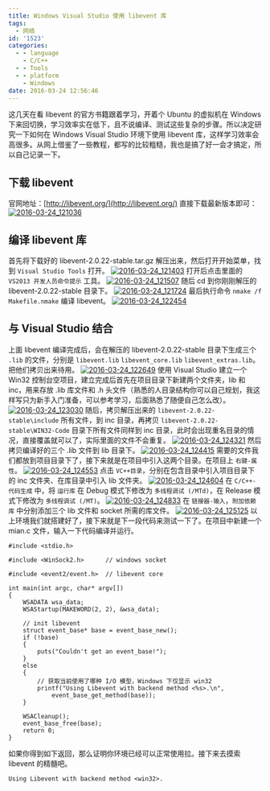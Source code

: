 ```yaml
---
title: Windows Visual Studio 使用 libevent 库
tags:
  - 网络
id: '1523'
categories:
  - - language
    - C/C++
  - - Tools
  - - platform
    - Windows
date: 2016-03-24 12:56:46
---
```


这几天在看 libevent 的官方书籍跟着学习，开着个 Ubuntu 的虚拟机在 Windows 下来回切换，学习效率实在低下，且不说编译、测试这些复杂的步骤。所以决定研究一下如何在 Windows Visual Studio 环境下使用 libevent 库，这样学习效率会高很多。从网上借鉴了一些教程，都写的比较粗糙，我也是搞了好一会才搞定，所以自己记录一下。
<!-- more -->
## 下载 libevent

官网地址：[http://libevent.org/](http://libevent.org/) 直接下载最新版本即可： [![2016-03-24_121036](/images/2016/03/2016-03-24_121036.png)](/images/2016/03/2016-03-24_121036.png)

## 编译 libevent 库

首先将下载好的 libevent-2.0.22-stable.tar.gz 解压出来，然后打开开始菜单，找到 `Visual Studio Tools` 打开。 [![2016-03-24_121403](/images/2016/03/2016-03-24_121403.png)](/images/2016/03/2016-03-24_121403.png) 打开后点击里面的 `VS2013 开发人员命令提示` 工具。 [![2016-03-24_121507](/images/2016/03/2016-03-24_121507.png)](/images/2016/03/2016-03-24_121507.png) 随后 cd 到你刚刚解压的 libevent-2.0.22-stable 目录下。 [![2016-03-24_121724](/images/2016/03/2016-03-24_121724.png)](/images/2016/03/2016-03-24_121724.png) 最后执行命令 `nmake /f Makefile.nmake` 编译 libevent。 [![2016-03-24_122454](/images/2016/03/2016-03-24_122454.png)](/images/2016/03/2016-03-24_122454.png)

## 与 Visual Studio 结合

上面 libevent 编译完成后，会在解压的 libevent-2.0.22-stable 目录下生成三个 `.lib` 的文件，分别是 `libevent.lib` `libevent_core.lib` `libevent_extras.lib`。把他们拷贝出来待用。 [![2016-03-24_122649](/images/2016/03/2016-03-24_122649.png)](/images/2016/03/2016-03-24_122649.png) 使用 Visual Studio 建立一个 Win32 控制台空项目，建立完成后首先在项目目录下新建两个文件夹，lib 和 inc，用来存放 .lib 库文件和 .h 头文件（熟悉的人目录结构你可以自己规划，我这样写只为新手入门准备，可以参考学习，后面熟悉了随便自己怎么改）。 [![2016-03-24_123030](/images/2016/03/2016-03-24_123030.png)](/images/2016/03/2016-03-24_123030.png) 随后，拷贝解压出来的 `libevent-2.0.22-stable\include` 所有文件，到 inc 目录，再拷贝 `libevent-2.0.22-stable\WIN32-Code` 目录下所有文件同样到 inc 目录，此时会出现重名目录的情况，直接覆盖就可以了，实际里面的文件不会重复。 [![2016-03-24_124321](/images/2016/03/2016-03-24_124321.png)](/images/2016/03/2016-03-24_124321.png) 然后拷贝编译好的三个 .lib 文件到 lib 目录下。 [![2016-03-24_124415](/images/2016/03/2016-03-24_124415.png)](/images/2016/03/2016-03-24_124415.png) 需要的文件我们都放到项目目录下了，接下来就是在项目中引入这两个目录。在项目上 `右键-属性`。 [![2016-03-24_124553](/images/2016/03/2016-03-24_124553.png)](/images/2016/03/2016-03-24_124553.png) 点击 `VC++目录`，分别在包含目录中引入项目目录下的 inc 文件夹、在库目录中引入 lib 文件夹。 [![2016-03-24_124604](/images/2016/03/2016-03-24_124604.png)](/images/2016/03/2016-03-24_124604.png) 在 `C/C++-代码生成` 中，将 `运行库` 在 Debug 模式下修改为 `多线程调试 (/MTd)`，在 Release 模式下修改为 `多线程调试 (/MT)`。 [![2016-03-24_124833](/images/2016/03/2016-03-24_124833.png)](/images/2016/03/2016-03-24_124833.png) 在 `链接器-输入`，`附加依赖库` 中分别添加三个 lib 文件和 socket 所需的库文件。 [![2016-03-24_125125](/images/2016/03/2016-03-24_125125.png)](/images/2016/03/2016-03-24_125125.png) 以上环境我们就搭建好了，接下来就是下一段代码来测试一下了。在项目中新建一个 mian.c 文件，输入一下代码编译并运行。

```
#include <stdio.h>

#include <WinSock2.h>      // windows socket

#include <event2/event.h>  // libevent core

int main(int argc, char* argv[])
{
    WSADATA wsa_data;
    WSAStartup(MAKEWORD(2, 2), &wsa_data);

    // init libevent
    struct event_base* base = event_base_new();
    if (!base)
    {
        puts("Couldn't get an event_base!");
    }
    else
    {
        // 获取当前使用了哪种 I/O 模型，Windows 下仅显示 win32
        printf("Using Libevent with backend method <%s>.\n",
            event_base_get_method(base));
    }

    WSACleanup();
    event_base_free(base);
    return 0;
}
```

如果你得到如下返回，那么证明你环境已经可以正常使用拉。接下来去摸索 libevent 的精髓吧。

```
Using Libevent with backend method <win32>.
```